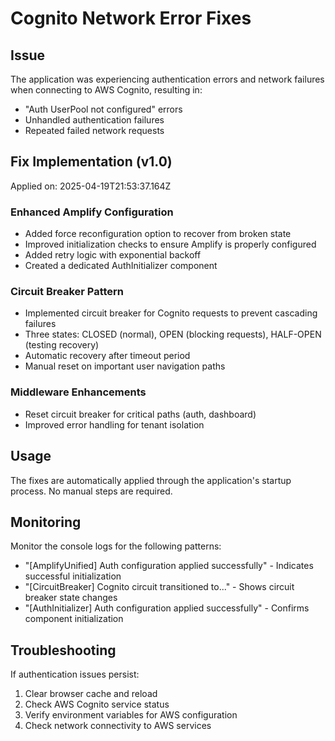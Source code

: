 # Cognito Network Error Fixes

## Issue
The application was experiencing authentication errors and network failures when connecting to AWS Cognito, resulting in:
- "Auth UserPool not configured" errors
- Unhandled authentication failures
- Repeated failed network requests

## Fix Implementation (v1.0)
Applied on: 2025-04-19T21:53:37.164Z

### Enhanced Amplify Configuration
- Added force reconfiguration option to recover from broken state
- Improved initialization checks to ensure Amplify is properly configured
- Added retry logic with exponential backoff
- Created a dedicated AuthInitializer component

### Circuit Breaker Pattern
- Implemented circuit breaker for Cognito requests to prevent cascading failures
- Three states: CLOSED (normal), OPEN (blocking requests), HALF-OPEN (testing recovery)
- Automatic recovery after timeout period
- Manual reset on important user navigation paths

### Middleware Enhancements
- Reset circuit breaker for critical paths (auth, dashboard)
- Improved error handling for tenant isolation

## Usage
The fixes are automatically applied through the application's startup process. No manual steps are required.

## Monitoring
Monitor the console logs for the following patterns:
- "[AmplifyUnified] Auth configuration applied successfully" - Indicates successful initialization
- "[CircuitBreaker] Cognito circuit transitioned to..." - Shows circuit breaker state changes
- "[AuthInitializer] Auth configuration applied successfully" - Confirms component initialization

## Troubleshooting
If authentication issues persist:
1. Clear browser cache and reload
2. Check AWS Cognito service status
3. Verify environment variables for AWS configuration
4. Check network connectivity to AWS services
